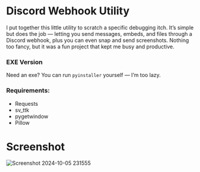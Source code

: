 # Discord Webhook Utility

I put together this little utility to scratch a specific debugging itch. It’s simple but does the job — letting you send messages, embeds, and files through a Discord webhook, plus you can even snap and send screenshots. Nothing too fancy, but it was a fun project that kept me busy and productive.

### EXE Version
Need an exe? You can run `pyinstaller` yourself — I’m too lazy.

### Requirements:
- Requests
- sv_ttk
- pygetwindow
- Pillow

# Screenshot
![Screenshot 2024-10-05 231555](https://github.com/user-attachments/assets/e906426f-4541-406f-862f-d8c32c48f322)
 
